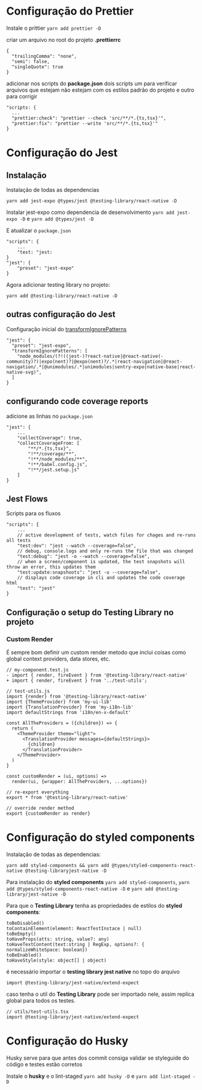 # Configuração do Prettier

Instale o prittier `yarn add prettier -D`

criar um arquivo no root do projeto **.prettierrc**

```
{
  "trailingComma": "none",
  "semi": false,
  "singleQuote": true
}
```

adicionar nos scripts do **package.json** dois scripts um para verificar arquivos que estejam não estejam com os estilos padrão do projeto e outro para corrigir

```
"scripts: {
  ...
  "prettier:check": "prettier --check 'src/**/*.{ts,tsx}'",
  "prettier:fix": "prettier --write 'src/**/*.{ts,tsx}'"
}
```

# Configuração do Jest

## Instalação

Instalação de todas as dependencias

```
yarn add jest-expo @types/jest @testing-library/react-native -D
```

Instalar jest-expo como dependencia de desenvolvimento `yarn add jest-expo -D` e `yarn add @types/jest -D`

E atualizar o `package.json`

```
"scripts": {
    ...
    "test: "jest:
}
"jest": {
    "preset": "jest-expo"
}
```

Agora adicionar testing library no projeto:

`yarn add @testing-library/react-native -D`

## outras configuração do Jest

Configuração inicial do [transformIgnorePatterns](https://jestjs.io/docs/configuration#transformignorepatterns-arraystring)

```
"jest": {
  "preset": "jest-expo",
  "transformIgnorePatterns": [
    "node_modules/(?!((jest-)?react-native|@react-native(-community)?)|expo(nent)?|@expo(nent)?/.*|react-navigation|@react-navigation/.*|@unimodules/.*|unimodules|sentry-expo|native-base|react-native-svg)",
  ]
}
```

## configurando code coverage reports

adicione as linhas no `package.json`

```
"jest": {
    ...
    "collectCoverage": true,
    "collectCoverageFrom: [
        "**/*.{ts,tsx}",
        "!**/coverage/**",
        "!**/node_modules/**",
        "!**/babel.config.js",
        "!**/jest.setup.js"
    ]
}
```

## Jest Flows

Scripts para os fluxos

```
"scripts": {
    ...
    // active development of tests, watch files for chages and re-runs all tests
    "test:dev": "jest --watch --coverage=false",
    // debug, console.logs and only re-runs the file that was changed
    "test:debug": "jest -o --watch --coverage=false",
    // when a screen/component is updated, the test snapshots will throw an error, this updates them
    "test:update:snapshoots": "jest -u --coverage=false",
    // displays code coverage in cli and updates the code coverage html
    "test": "jest"
}
```

## Configuração o setup do Testing Library no projeto

### Custom Render

É sempre bom definir um custom render metodo que inclui coisas como global context providers, data stores, etc.

```
// my-component.test.js
- import { render, fireEvent } from '@testing-library/react-native'
+ import { render, fireEvent } from '../test-utils';
```

```
// test-utils.js
import {render} from '@testing-library/react-native'
import {ThemeProvider} from 'my-ui-lib'
import {TranslationProvider} from 'my-i18n-lib'
import defaultStrings from 'i18n/en-x-default'

const AllTheProviders = ({children}) => {
  return (
    <ThemeProvider theme="light">
      <TranslationProvider messages={defaultStrings}>
        {children}
      </TranslationProvider>
    </ThemeProvider>
  )
}

const customRender = (ui, options) =>
  render(ui, {wrapper: AllTheProviders, ...options})

// re-export everything
export * from '@testing-library/react-native'

// override render method
export {customRender as render}
```

# Configuração do styled components

Instalação de todas as dependencias:

```
yarn add styled-components && yarn add @types/styled-components-react-native @testing-libraryjest-native -D
```

Para instalação do **styled components** `yarn add styled-components`, `yarn add @types/styled-components-react-native -D` e `yarn add @testing-library/jest-native -D`

Para que o **Testing Library** tenha as propriedades de estilos do **styled components**:

```
toBeDisabled()
toContainElement(element: ReactTestInstace | null)
toBeEmpty()
toHaveProps(atts: string, value?: any)
toHaveTextContent(text:string | RegExp, options?: { normalizeWhiteSpace: boolean})
toBeEnabled()
toHaveStyle(style: object[] | object)
```

é necessário importar o **testing library jest native** no topo do arquivo

```
import @testing-library/jest-native/extend-expect
```

caso tenha o util do **Testing Library** pode ser importado nele, assim replica global para todos os testes.

```
// utils/test-utils.tsx
import @testing-library/jest-native/extend-expect
```

# Configuração do Husky

Husky serve para que antes dos commit consiga validar se styleguide do código e testes estão corretos

Instale o **husky** e o lint-staged `yarn add husky -D` e `yarn add lint-staged -D`
